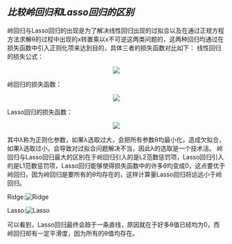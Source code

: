 ## *比较岭回归和Lasso回归的区别*
  
岭回归与Lasso回归的出现是为了解决线性回归出现的过拟合以及在通过正规方程方法求解θ的过程中出现的x转置乘以x不可逆这两类问题的，这两种回归均通过在损失函数中引入正则化项来达到目的，具体三者的损失函数对比如下： 
线性回归的损失公式：<p align="center"><img src="https://latex.codecogs.com/gif.latex?J(&#x5C;theta)=&#x5C;frac{1}{2m}&#x5C;sum&#x5C;limits_{i=1}^n[h_&#x5C;theta(%20x^(i)%20)-y^(i)]^2"/></p>  
  
  
岭回归的损失函数：<p align="center"><img src="https://latex.codecogs.com/gif.latex?J（&#x5C;theta）=&#x5C;frac{1}{2m}&#x5C;sum&#x5C;limits_{i=1}^n[h_&#x5C;theta(%20x^(i)%20)-y^(i)]^2+&#x5C;lambda&#x5C;sum&#x5C;limits_{j=1}^n&#x5C;theta_j^2"/></p>  
  
  
Lasso回归的损失函数：<p align="center"><img src="https://latex.codecogs.com/gif.latex?J(&#x5C;theta)=&#x5C;frac{1}{2m}&#x5C;sum&#x5C;limits_{i=1}^n[h_&#x5C;theta(%20x^(i)%20)-y^(i)]^2+&#x5C;lambda&#x5C;sum&#x5C;limits_{j=1}^n|&#x5C;theta_j|"/></p>  
  
  
其中λ称为正则化参数，如果λ选取过大，会把所有参数θ均最小化，造成欠拟合，如果λ选取过小，会导致对过拟合问题解决不当，因此λ的选取是一个技术活。 岭回归与Lasso回归最大的区别在于岭回归引入的是L2范数惩罚项，Lasso回归引入的是L1范数惩罚项，Lasso回归能够使得损失函数中的许多θ均变成0，这点要优于岭回归，因为岭回归是要所有的θ均存在的，这样计算量Lasso回归将远远小于岭回归。 
  
Ridge:![Ridge](https://img-blog.csdn.net/20170815211707575?watermark/2/text/aHR0cDovL2Jsb2cuY3Nkbi5uZXQvaHp3MTk5MjAzMjk=/font/5a6L5L2T/fontsize/400/fill/I0JBQkFCMA==/dissolve/70/gravity/SouthEast )
  
Lasso:![Lasso](https://img-blog.csdn.net/20170815212210169?watermark/2/text/aHR0cDovL2Jsb2cuY3Nkbi5uZXQvaHp3MTk5MjAzMjk=/font/5a6L5L2T/fontsize/400/fill/I0JBQkFCMA==/dissolve/70/gravity/SouthEast )
  
可以看到，Lasso回归最终会趋于一条直线，原因就在于好多θ值已经均为0，而岭回归却有一定平滑度，因为所有的θ值均存在。
  